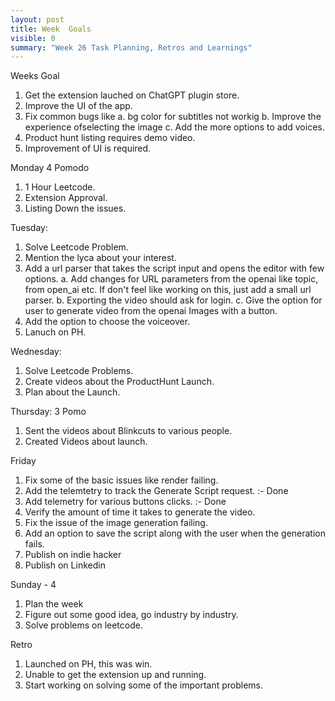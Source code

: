 ```yaml
---
layout: post
title: Week  Goals
visible: 0
summary: "Week 26 Task Planning, Retros and Learnings"
---
```


Weeks Goal
1. Get the extension lauched on ChatGPT plugin store.
2. Improve the UI of the app.
3. Fix common bugs like
    a. bg color for subtitles not workig
    b. Improve the experience ofselecting the image
    c. Add the more options to add voices.
4. Product hunt listing requires demo video.
5. Improvement of UI is required.


Monday 4 Pomodo
1. 1 Hour Leetcode.
2. Extension Approval.
3. Listing Down the issues.


Tuesday:
1. Solve Leetcode Problem.
2. Mention the lyca about your interest.
3. Add a url parser that takes the script input and opens the editor with few options.
    a. Add changes for URL parameters from the openai like topic, from open_ai etc.
        If don't feel like working on this, just add a small url parser.
    b. Exporting the video should ask for login.
    c. Give the option for user to generate video from the openai Images with a button.
4. Add the option to choose the voiceover.
5. Lanuch on PH.

Wednesday: 
1. Solve Leetcode Problems.
2. Create videos about the ProductHunt Launch.
3. Plan about the Launch.

Thursday: 3 Pomo
1. Sent the videos about Blinkcuts to various people.
2. Created Videos about launch.

Friday
1. Fix some of the basic issues like render failing.
2. Add the telemtetry to track the Generate Script request. :- Done
3. Add telemetry for various buttons clicks. :- Done
4. Verify the amount of time it takes to generate the video.
5. Fix the issue of the image generation failing.
6. Add an option to save the script along with the user when the generation fails.
7. Publish on indie hacker
8. Publish on Linkedin


Sunday - 4
1. Plan the week
2. Figure out some good idea, go industry by industry.
3. Solve problems on leetcode.

Retro
1. Launched on PH, this was win.
2. Unable to get the extension up and running.
3. Start working on solving some of the important problems.

